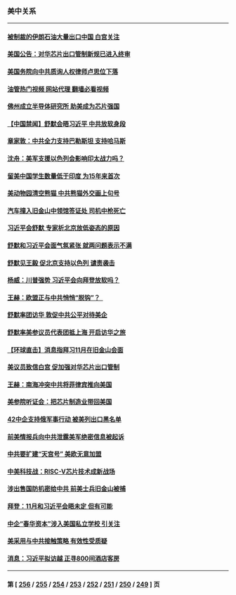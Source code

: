 ### 美中关系
---
#### [被制裁的伊朗石油大量出口中国 白宫关注](../../pages/nf1412576/n14093558.md?10121645) 
#### [美国公告：对华芯片出口管制新规已进入终审](../../pages/nf1412576/n14093524.md?10121645) 
#### [美国务院向中共质询人权律师卢思位下落](../../pages/nf1412576/n14093321.md?10121645) 
#### [油管热门视频 网站代理 翻墙必看视频](http://138.2.39.72:81/youtube.html?epic-marker?10121645)
#### [佛州成立半导体研究所 助美成为芯片强国](../../pages/nf1412576/n14093219.md?10121645) 
#### [【中国禁闻】舒默会晤习近平 中共放软身段](../../pages/nf1412576/n14092250.md?10121645) 
#### [章家敦：中共全力支持巴勒斯坦 支持哈马斯](../../pages/nf1412576/n14092729.md?10121645) 
#### [沈舟：美军支援以色列会影响印太战力吗？](../../pages/nf1412576/n14092679.md?10121645) 
#### [留美中国学生数量低于印度 为15年来首次](../../pages/nf1412576/n14092495.md?10121645) 
#### [美动物园清空熊猫 中共熊猫外交画上句号](../../pages/nf1412576/n14091930.md?10121645) 
#### [汽车撞入旧金山中领馆签证处 司机中枪死亡](../../pages/nf1412576/n14091803.md?10121645) 
#### [习近平会舒默 专家析北京放低姿态的原因](../../pages/nf1412576/n14091508.md?10121645) 
#### [舒默和习近平会面气氛紧张 就两问题表示不满](../../pages/nf1412576/n14091457.md?10121645) 
#### [舒默见王毅 促北京支持以色列 谴责袭击](../../pages/nf1412576/n14091259.md?10121645) 
#### [杨威：川普强势 习近平会向拜登放软吗？](../../pages/nf1412576/n14090644.md?10121645) 
#### [王赫：欧盟正与中共悄悄“脱钩”？  ](../../pages/nf1412576/n14090157.md?10121645) 
#### [舒默率团访华 敦促中共公平对待美企](../../pages/nf1412576/n14090375.md?10121645) 
#### [舒默率美参议员代表团抵上海 开启访华之旅](../../pages/nf1412576/n14090269.md?10121645) 
#### [【环球直击】消息指拜习11月在旧金山会面](../../pages/nf1412576/n14089369.md?10121645) 
#### [美议员致信白宫 促加强对华芯片出口管制](../../pages/nf1412576/n14090144.md?10121645) 
#### [王赫：南海冲突中共将菲律宾推向美国](../../pages/nf1412576/n14090142.md?10121645) 
#### [美参院听证会：把芯片制造业带回美国](../../pages/nf1412576/n14089961.md?10121645) 
#### [42中企支持俄军事行动 被美列出口黑名单](../../pages/nf1412576/n14089825.md?10121645) 
#### [前美情报兵向中共泄露美军绝密信息被起诉](../../pages/nf1412576/n14089950.md?10121645) 
#### [中共要扩建“天宫号” 美欧无意加盟](../../pages/nf1412576/n14089851.md?10121645) 
#### [中美科技战：RISC-V芯片技术成新战场](../../pages/nf1412576/n14089810.md?10121645) 
#### [涉出售国防机密给中共 前美士兵旧金山被捕](../../pages/nf1412576/n14089833.md?10121645) 
#### [拜登：11月和习近平会晤未定 但有可能](../../pages/nf1412576/n14089821.md?10121645) 
#### [中企“春华资本”涉入美国私立学校 引关注](../../pages/nf1412576/n14089322.md?10121645) 
#### [美采用与中共接触策略 有效性受质疑](../../pages/nf1412576/n14089723.md?10121645) 
#### [消息：习近平拟访越 正寻800间酒店客房](../../pages/nf1412576/n14089534.md?10121645) 

---
#### 第 [ [256](./256.md?10121645) / [255](./255.md?10121645) / [254](./254.md?10121645) / [253](./253.md?10121645) / [252](./252.md?10121645) / [251](./251.md?10121645) / [250](./250.md?10121645) / [249](./249.md?10121645) ] 页
